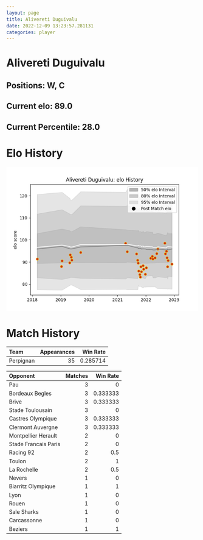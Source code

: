 ```yaml
---  
layout: page  
title: Alivereti Duguivalu  
date: 2022-12-09 13:23:57.281131  
categories: player  
---
```

# Alivereti Duguivalu

## Positions: W, C

## Current elo: 89.0

## Current Percentile: 28.0

# Elo History


![elo history](history_AliveretiDuguivalu.png)
# Match History


| Team      |   Appearances |   Win Rate |
|:----------|--------------:|-----------:|
| Perpignan |            35 |   0.285714 |

| Opponent             |   Matches |   Win Rate |
|:---------------------|----------:|-----------:|
| Pau                  |         3 |   0        |
| Bordeaux Begles      |         3 |   0.333333 |
| Brive                |         3 |   0.333333 |
| Stade Toulousain     |         3 |   0        |
| Castres Olympique    |         3 |   0.333333 |
| Clermont Auvergne    |         3 |   0.333333 |
| Montpellier Herault  |         2 |   0        |
| Stade Francais Paris |         2 |   0        |
| Racing 92            |         2 |   0.5      |
| Toulon               |         2 |   1        |
| La Rochelle          |         2 |   0.5      |
| Nevers               |         1 |   0        |
| Biarritz Olympique   |         1 |   1        |
| Lyon                 |         1 |   0        |
| Rouen                |         1 |   0        |
| Sale Sharks          |         1 |   0        |
| Carcassonne          |         1 |   0        |
| Beziers              |         1 |   1        |